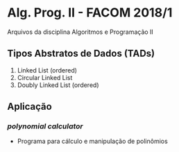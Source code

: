 # Alg. Prog. II - FACOM 2018/1
Arquivos da disciplina Algoritmos e Programação II

## Tipos Abstratos de Dados (TADs)
1. Linked List (ordered)
1. Circular Linked List
1. Doubly Linked List (ordered)

## Aplicação 
### _polynomial calculator_  
* Programa para cálculo e manipulação de polinômios
